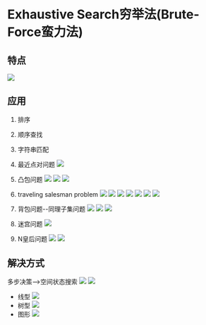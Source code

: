 # Exhaustive Search穷举法(Brute-Force蛮力法)

## 特点
![](.01_Exhaustive_Attack_images/advs_n_dis.png)

## 应用
1. 排序
2. 顺序查找
3. 字符串匹配
4. 最近点对问题
![](.01_Exhaustive_Attack_images/linear_position.png)
5. 凸包问题
![](.01_Exhaustive_Attack_images/tubao.png)
![](.01_Exhaustive_Attack_images/tubao1.png)
![](.01_Exhaustive_Attack_images/tubao2.png)

6. traveling salesman problem 
![](.01_Exhaustive_Attack_images/tsp.png)
![](.01_Exhaustive_Attack_images/hamilton.png)
![](.01_Exhaustive_Attack_images/hamilton2.png)
![](.01_Exhaustive_Attack_images/bf_tsp.png)
![](.01_Exhaustive_Attack_images/bf_tsp2.png)
![](.01_Exhaustive_Attack_images/strategy_tree.png)
![](.01_Exhaustive_Attack_images/bf_tsp3.png)

7. 背包问题--同理子集问题
![](.01_Exhaustive_Attack_images/bag.png)
![](.01_Exhaustive_Attack_images/bag_bf.png)
![](.01_Exhaustive_Attack_images/knapSack_code.png)

8. 迷宫问题
![](.01_Exhaustive_Attack_images/maze.png)

9. N皇后问题
![](.01_Exhaustive_Attack_images/n_queen.png)
![](.01_Exhaustive_Attack_images/n_queen1.png)

## 解决方式
多步决策-->空间状态搜索
![](.01_Exhaustive_Attack_images/make_decision.png)
![](.01_Exhaustive_Attack_images/state_search.png)
- 线型
![](.01_Exhaustive_Attack_images/state_space.png)
- 树型
![](.01_Exhaustive_Attack_images/tree_state.png)
- 图形
![](.01_Exhaustive_Attack_images/graph_state.png)